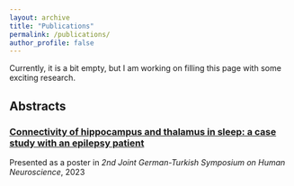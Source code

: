 ```yaml
---
layout: archive
title: "Publications"
permalink: /publications/
author_profile: false
---
```


Currently, it is a bit empty, but I am working on filling this page with some exciting research.

## Abstracts

### [**Connectivity of hippocampus and thalamus in sleep: a case study with an epilepsy patient**](https://drive.google.com/file/d/1M7lMzWRlDzrp8-z7Qgn-Ag6Kj9gLvU47/view?usp=sharing)
Presented as a poster in _2nd Joint German-Turkish Symposium on Human Neuroscience_, 2023
